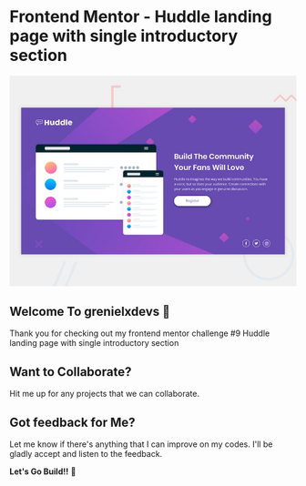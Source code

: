 # Frontend Mentor - Huddle landing page with single introductory section

![Design preview for the Huddle landing page with single introductory section coding challenge](./design/desktop-preview.jpg)

## Welcome To grenielxdevs 👋

Thank you for checking out my frontend mentor challenge #9 Huddle landing page with single introductory section

## Want to Collaborate?

Hit me up for any projects that we can collaborate.

## Got feedback for Me?

Let me know if there's anything that I can improve on my codes. I'll be gladly accept and listen to the feedback.

**Let's Go Build!!** 🚀
